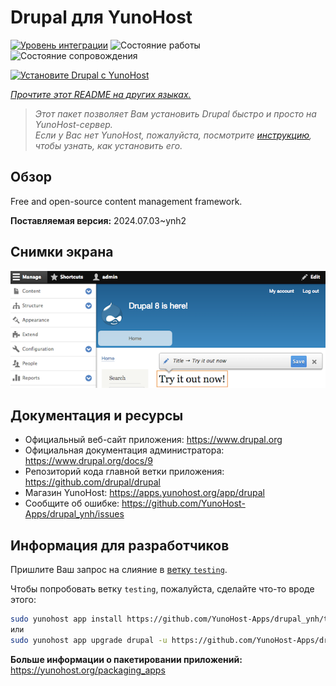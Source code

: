 <!--
Важно: этот README был автоматически сгенерирован <https://github.com/YunoHost/apps/tree/master/tools/readme_generator>
Он НЕ ДОЛЖЕН редактироваться вручную.
-->

# Drupal для YunoHost

[![Уровень интеграции](https://apps.yunohost.org/badge/integration/drupal)](https://ci-apps.yunohost.org/ci/apps/drupal/)
![Состояние работы](https://apps.yunohost.org/badge/state/drupal)
![Состояние сопровождения](https://apps.yunohost.org/badge/maintained/drupal)

[![Установите Drupal с YunoHost](https://install-app.yunohost.org/install-with-yunohost.svg)](https://install-app.yunohost.org/?app=drupal)

*[Прочтите этот README на других языках.](./ALL_README.md)*

> *Этот пакет позволяет Вам установить Drupal быстро и просто на YunoHost-сервер.*  
> *Если у Вас нет YunoHost, пожалуйста, посмотрите [инструкцию](https://yunohost.org/install), чтобы узнать, как установить его.*

## Обзор

Free and open-source content management framework.

**Поставляемая версия:** 2024.07.03~ynh2

## Снимки экрана

![Снимок экрана Drupal](./doc/screenshots/screenshot.png)

## Документация и ресурсы

- Официальный веб-сайт приложения: <https://www.drupal.org>
- Официальная документация администратора: <https://www.drupal.org/docs/9>
- Репозиторий кода главной ветки приложения: <https://github.com/drupal/drupal>
- Магазин YunoHost: <https://apps.yunohost.org/app/drupal>
- Сообщите об ошибке: <https://github.com/YunoHost-Apps/drupal_ynh/issues>

## Информация для разработчиков

Пришлите Ваш запрос на слияние в [ветку `testing`](https://github.com/YunoHost-Apps/drupal_ynh/tree/testing).

Чтобы попробовать ветку `testing`, пожалуйста, сделайте что-то вроде этого:

```bash
sudo yunohost app install https://github.com/YunoHost-Apps/drupal_ynh/tree/testing --debug
или
sudo yunohost app upgrade drupal -u https://github.com/YunoHost-Apps/drupal_ynh/tree/testing --debug
```

**Больше информации о пакетировании приложений:** <https://yunohost.org/packaging_apps>

